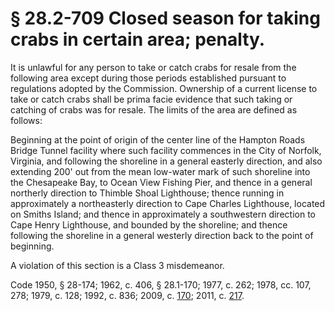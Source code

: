 # § 28.2-709 Closed season for taking crabs in certain area; penalty.

<p>It is unlawful for any person to take or catch crabs for resale from the following area except during those periods established pursuant to regulations adopted by the Commission. Ownership of a current license to take or catch crabs shall be prima facie evidence that such taking or catching of crabs was for resale. The limits of the area are defined as follows:</p><p>Beginning at the point of origin of the center line of the Hampton Roads Bridge Tunnel facility where such facility commences in the City of Norfolk, Virginia, and following the shoreline in a general easterly direction, and also extending 200' out from the mean low-water mark of such shoreline into the Chesapeake Bay, to Ocean View Fishing Pier, and thence in a general northerly direction to Thimble Shoal Lighthouse; thence running in approximately a northeasterly direction to Cape Charles Lighthouse, located on Smiths Island; and thence in approximately a southwestern direction to Cape Henry Lighthouse, and bounded by the shoreline; and thence following the shoreline in a general westerly direction back to the point of beginning.</p><p>A violation of this section is a Class 3 misdemeanor.</p><p>Code 1950, § 28-174; 1962, c. 406, § 28.1-170; 1977, c. 262; 1978, cc. 107, 278; 1979, c. 128; 1992, c. 836; 2009, c. <a href='http://lis.virginia.gov/cgi-bin/legp604.exe?091+ful+CHAP0170'>170</a>; 2011, c. <a href='http://lis.virginia.gov/cgi-bin/legp604.exe?111+ful+CHAP0217'>217</a>.</p>
